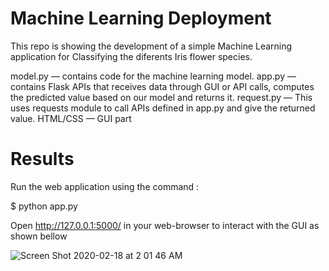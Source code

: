 # Machine Learning Deployment

This repo is showing the development of a simple Machine Learning application for Classifying the diferents Iris flower species.

model.py —  contains code for the machine learning model.
app.py —  contains Flask APIs that receives data through GUI or API calls, computes the predicted value based on our model and returns it.
request.py — This uses requests module to call APIs defined in app.py and give the returned value.
HTML/CSS — GUI part


# Results
Run the web application using the command :

$ python app.py

Open http://127.0.0.1:5000/ in your web-browser to interact with the GUI as shown bellow



![Screen Shot 2020-02-18 at 2 01 46 AM](https://user-images.githubusercontent.com/44145876/74677292-da064180-51f2-11ea-9d6b-70ecf581cb76.png)
